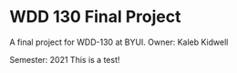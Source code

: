 # WDD 130 Final Project
A final project for WDD-130 at BYUI.
Owner: Kaleb Kidwell

Semester: 2021
This is a test!
